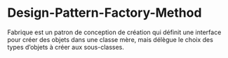 # Design-Pattern-Factory-Method

Fabrique est un patron de conception de création qui définit
une interface pour créer des objets dans une classe mère, mais
délègue le choix des types d’objets à créer aux sous-classes.
